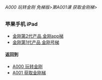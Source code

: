 ###### A000 玩转金刚 免梯版>第A001课 获取金刚梯>


### 苹果手机 iPad

- [金刚第2代产品 金刚app梯]()
- [金刚第1代产品 金刚号梯]()


#### 返回到
- [A000 玩转金刚](https://github.com/a2zitpro/web/blob/master/LadderFree/main.md)
- [A001 获取金刚梯](https://github.com/a2zitpro/web/blob/master/LadderFree/GetLadder/GetLadder.md)


